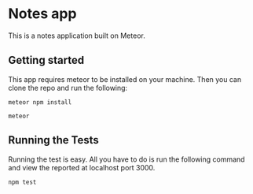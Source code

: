 # Notes app

This is a notes application built on Meteor.

## Getting started

This app requires meteor to be installed on your machine.  Then you can clone the repo and run the following:

```
meteor npm install
```

```
meteor
```

## Running the Tests

Running the test is easy.  All you have to do is run the following command and view the reported at localhost port 3000.

```
npm test
```
